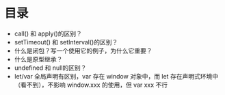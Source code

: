 # 目录

* call() 和 apply()的区别？
* setTimeout() 和 setInterval()的区别？
* 什么是闭包？写一个使用它的例子，为什么它重要？
* 什么是原型继承？
* undefined 和 null的区别？
* let/var 全局声明有区别，var 存在 window 对象中，而 let 存在声明式环境中（看不到），不影响 window.xxx 的使用，但 var xxx 不行
